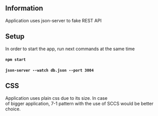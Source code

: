 ## Information

Application uses json-server to fake REST API

## Setup

In order to start the app, run next commands at the same time

#### `npm start`

#### `json-server --watch db.json --port 3004`

## CSS

Application uses plain css due to its size. In case <br>
of bigger application, 7-1 pattern with the use of SCCS would be better choice.
